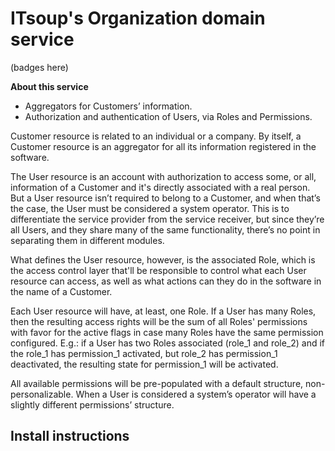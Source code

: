 # ITsoup's Organization domain service

(badges here)

**About this service**

* Aggregators for Customers’ information.
* Authorization and authentication of Users, via Roles and Permissions.

Customer resource is related to an individual or a company. By itself, a Customer resource is an aggregator for all its information registered in the software.

The User resource is an account with authorization to access some, or all, information of a Customer and it's directly associated with a real person. But a User resource isn’t required to belong to a Customer, and when that’s the case, the User must be considered a system operator. This is to differentiate the service provider from the service receiver, but since they’re all Users, and they share many of the same functionality, there’s no point in separating them in different modules.

What defines the User resource, however, is the associated Role, which is the access control layer that'll be responsible to control what each User resource can access, as well as what actions can they do in the software in the name of a Customer.

Each User resource will have, at least, one Role. If a User has many Roles, then the resulting access rights will be the sum of all Roles' permissions with favor for the active flags in case many Roles have the same permission configured. E.g.: if a User has two Roles associated (role_1 and role_2) and if the role_1 has permission_1 activated, but role_2 has permission_1 deactivated, the resulting state for permission_1 will be activated.

All available permissions will be pre-populated with a default structure, non-personalizable. When a User is considered a system’s operator will have a slightly different permissions’ structure.

## Install instructions
